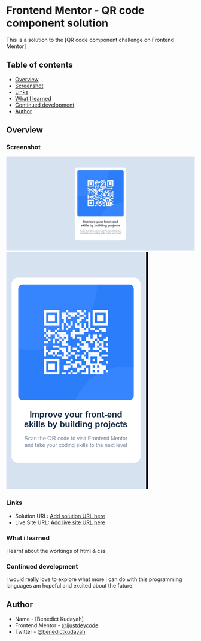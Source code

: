 # Frontend Mentor - QR code component solution

This is a solution to the [QR code component challenge on Frontend Mentor]

## Table of contents

  - [Overview](#overview)
  - [Screenshot](#screenshot)
  - [Links](#links)
  - [What I learned](#what-i-learned)
  - [Continued development](#continued-development)
  - [Author](#author)

## Overview

### Screenshot

![](./images/screenshot%201.jpeg)
![](./images/Screenshot%202.png)



### Links

- Solution URL: [Add solution URL here](https://your-solution-url.com)
- Live Site URL: [Add live site URL here](https://your-live-site-url.com)



### What i learned
i learnt about the workings of html & css


### Continued development

i would really love to explore what more i can do with this programming languages 
am hopeful and excited about the future.

## Author

- Name - [Benedict Kudayah]
- Frontend Mentor - [@ijustdeycode](https://www.frontendmentor.io/profile/ijustdeycode)
- Twitter - [@benedictkudayah](https://www.twitter.com/benedictkudayah)
